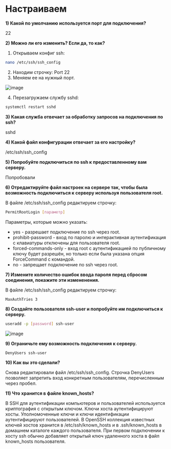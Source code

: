 # Настраиваем

**1) Какой по умолчанию используется порт для подключения?**

22

**2) Можно ли его изменить? Если да, то как?**

1. Открываем конфиг ssh:

```sh
nano /etc/ssh/ssh_config
```

2. Находим строчку: Port 22
3. Меняем ее на нужный порт.

![image](https://github.com/user-attachments/assets/de3bd3a0-d242-406c-9dc1-4483c7fcbb9e)

4. Перезагружаем службу sshd:

```sh
systemctl restart sshd
```

**3) Какая служба отвечает за обработку запросов на подключения по ssh?**

sshd

**4) Какой файл конфигурации отвечает за его настройку?**

/etc/ssh/ssh_config

**5) Попробуйте подключиться по ssh к предоставленному вам серверу.**

Попробовали

**6) Отредактируйте файл настроек на сервере так, чтобы была возможность подключиться к серверу используя пользователя root.**

В файле /etc/ssh/ssh_config редактируем строчку:

```sh
PermitRootLogin [параметр]
```

Параметры, которые можно указать:

- yes - разрешает подключение по ssh через root.
- prohibit-password - вход по паролю и интерактивная аутентификация с клавиатуры отключены для пользователя root.
- forced-commands-only - вход root с аутентификацией по публичному ключу будет разрешён, но только если была указана опция ForceCommand с командой.
- no - запрещает подключение по ssh через root.

**7) Измените количество ошибок ввода пароля перед сбросом соединения, покажите эти измененения.**

В файле /etc/ssh/ssh_config редактируем строчку:
```sh
MaxAuthTries 3
```

**8) Создайте пользователя ssh-user и попробуйте им подключиться к серверу.**

```sh
useradd -p [password] ssh-user
```

![image](https://github.com/user-attachments/assets/b77125f7-2f5a-446d-b914-80924aa53e51)


**9) Ограничьте ему возможность подключения к серверу.**

```
DenyUsers ssh-user
```

**10) Как вы это сделали?**

Снова редактировали файл /etc/ssh/ssh_config. Строчка DenyUsers позволяет запретить вход конкретным пользователям, перечисленным через пробел.

**11) Что хранится в файле known_hosts?**

В SSH для аутентификации компьютеров и пользователей используется криптография с открытым ключом. Ключи хоста аутентифицируют хосты. Уполномоченные ключи и ключи идентификации аутентифицируют пользователей. В OpenSSH коллекция известных ключей хостов хранится в /etc/ssh/known_hosts и в .ssh/known_hosts в домашнем каталоге каждого пользователя. При первом подключении к хосту ssh обычно добавляет открытый ключ удаленного хоста в файл known_hosts пользователя.
